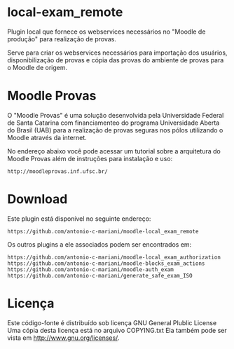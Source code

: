 local-exam_remote
=================

Plugin local que fornece os webservices necessários no "Moodle de produção"
para realização de provas.

Serve para criar os webservices necessários para importação
dos usuários, disponibilização de provas e cópia das provas
do ambiente de provas para o Moodle de origem.

Moodle Provas
=============

O "Moodle Provas" é uma solução desenvolvida pela Universidade Federal de Santa Catarina
com financiamenteo do programa Universidade Aberta do Brasil (UAB)
para a realização de provas seguras nos pólos utilizando o Moodle através da internet.

No endereço abaixo você pode acessar um tutorial sobre a arquitetura do Moodle Provas
além de instruções para instalação e uso:

    http://moodleprovas.inf.ufsc.br/

Download
========

Este plugin está disponível no seguinte endereço:

    https://github.com/antonio-c-mariani/moodle-local_exam_remote

Os outros plugins a ele associados podem ser encontrados em:

    https://github.com/antonio-c-mariani/moodle-local_exam_authorization
    https://github.com/antonio-c-mariani/moodle-blocks_exam_actions
    https://github.com/antonio-c-mariani/moodle-auth_exam
    https://github.com/antonio-c-mariani/generate_safe_exam_ISO

Licença
=======

Este código-fonte é distribuído sob licença GNU General Plublic License
Uma cópia desta licença está no arquivo COPYING.txt
Ela também pode ser vista em <http://www.gnu.org/licenses/>.
